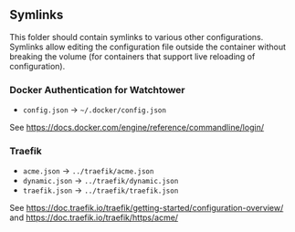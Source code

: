 ## Symlinks

This folder should contain symlinks to various other configurations. Symlinks allow editing the configuration file outside the container without breaking the volume (for containers that support live reloading of configuration). 

### Docker Authentication for Watchtower

* `config.json` -> `~/.docker/config.json`

See https://docs.docker.com/engine/reference/commandline/login/

### Traefik

* `acme.json` -> `../traefik/acme.json`
* `dynamic.json` -> `../traefik/dynamic.json`
* `traefik.json` -> `../traefik/traefik.json`

See https://doc.traefik.io/traefik/getting-started/configuration-overview/ and https://doc.traefik.io/traefik/https/acme/